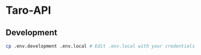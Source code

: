 # Taro-API

## Development

```bash
cp .env.development .env.local # Edit .env.local with your credentials
```
